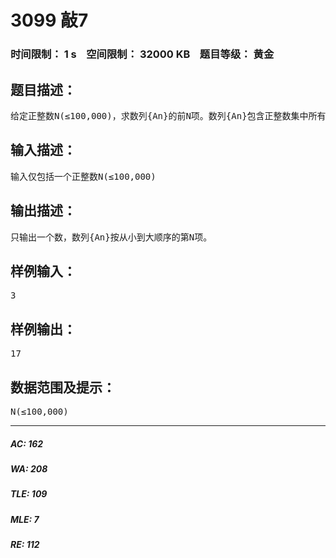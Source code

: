 # 3099 敲7   
### 时间限制： 1 s&nbsp;&nbsp;&nbsp;&nbsp;空间限制： 32000 KB&nbsp;&nbsp;&nbsp;&nbsp;题目等级： 黄金  
## 题目描述：  

<pre>
给定正整数N(≤100,000)，求数列{An}的前N项。数列{An}包含正整数集中所有能被7整除的数；还包含正整数集中所有个位上含7的数，如17,27,177。
</pre>
  
  
## 输入描述：  

<pre>
输入仅包括一个正整数N(≤100,000) 
</pre>
  
  
## 输出描述：  

<pre>
只输出一个数，数列{An}按从小到大顺序的第N项。
</pre>
  
  
## 样例输入：  

<pre>
3
</pre>
  
  
## 样例输出：  

<pre>
17
</pre>
  
  
## 数据范围及提示：  

<pre>
N(≤100,000) 
</pre>
  
  
***  

##### AC: 162  
##### WA: 208  
##### TLE: 109  
##### MLE: 7  
##### RE: 112  
